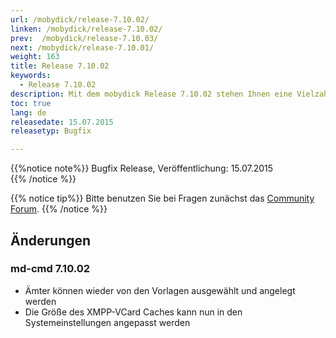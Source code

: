 ```yaml
---
url: /mobydick/release-7.10.02/
linken: /mobydick/release-7.10.02/
prev:  /mobydick/release-7.10.03/
next: /mobydick/release-7.10.01/
weight: 163
title: Release 7.10.02
keywords:
  - Release 7.10.02
description: Mit dem mobydick Release 7.10.02 stehen Ihnen eine Vielzahl an neuen Funtionen zur Verfügung.
toc: true
lang: de
releasedate: 15.07.2015  
releasetyp: Bugfix

---
```


{{%notice note%}}
Bugfix Release, Veröffentlichung: 15.07.2015  
{{% /notice %}}

{{% notice tip%}}
Bitte benutzen Sie bei Fragen zunächst das [Community Forum](http://community.pascom.net/forum.php "Zu unserem Forum").
{{% /notice %}}

## Änderungen

### md-cmd 7.10.02

* Ämter können wieder von den Vorlagen ausgewählt und angelegt werden
* Die Größe des XMPP-VCard Caches kann nun in den Systemeinstellungen angepasst werden
